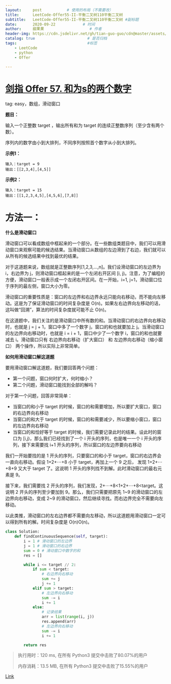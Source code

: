 ```yaml
---
layout:     post           # 使用的布局（不需要改）
title:      LeetCode-Offer55-II-平衡二叉树110平衡二叉树
subtitle:   LeetCode-Offer55-II-平衡二叉树110平衡二叉树 #副标题
date:       2020-09-22            # 时间
author:     甜果果                    # 作者
header-img: https://cdn.jsdelivr.net/gh/tian-guo-guo/cdn@master/assets/picgoimg/20200701171155.png  #背景图片
catalog: true                       # 是否归档
tags:                               #标签
    - LeetCode
    - python
    - Offer

---
```


# [剑指 Offer 57. 和为s的两个数字](https://leetcode-cn.com/problems/he-wei-sde-liang-ge-shu-zi-lcof/)

tag: easy，数组，滑动窗口

**题目：**

输入一个正整数 target ，输出所有和为 target 的连续正整数序列（至少含有两个数）。

序列内的数字由小到大排列，不同序列按照首个数字从小到大排列。

**示例1：**

```
输入：target = 9
输出：[[2,3,4],[4,5]]
```

**示例2：**

```
输入：target = 15
输出：[[1,2,3,4,5],[4,5,6],[7,8]]
```

# 方法一：

**什么是滑动窗口**

滑动窗口可以看成数组中框起来的一个部分。在一些数组类题目中，我们可以用滑动窗口来观察可能的候选结果。当滑动窗口从数组的左边滑到了右边，我们就可以从所有的候选结果中找到最优的结果。

对于这道题来说，数组就是正整数序列[1,2,3,…,n]。我们设滑动窗口的左边界为 i，右边界为 j，则滑动窗口框起来的是一个左闭右开区间 [i, j)。注意，为了编程的方便，滑动窗口一般表示成一个左闭右开区间。在一开始，i=1, j=1，滑动窗口位于序列的最左侧，窗口大小为零。

滑动窗口的重要性质是：窗口的左边界和右边界永远只能向右移动，而不能向左移动。这是为了保证滑动窗口的时间复杂度是 O(n)。如果左右边界向左移动的话，这叫做“回溯”，算法的时间复杂度就可能不止 O(n)。

在这道题中，我们关注的是滑动窗口中所有数的和。当滑动窗口的右边界向右移动时，也就是 j = j + 1，窗口中多了一个数字 j，窗口的和也就要加上 j。当滑动窗口的左边界向右移动时，也就是 i = i + 1，窗口中少了一个数字 i，窗口的和也就要减去 i。滑动窗口只有 右边界向右移动（扩大窗口） 和 左边界向右移动（缩小窗口） 两个操作，所以实际上非常简单。

**如何用滑动窗口解这道题**

要用滑动窗口解这道题，我们要回答两个问题：

- 第一个问题，窗口何时扩大，何时缩小？
- 第二个问题，滑动窗口能找到全部的解吗？

对于第一个问题，回答非常简单：

-   当窗口的和小于 target 的时候，窗口的和需要增加，所以要扩大窗口，窗口的右边界向右移动
-   当窗口的和大于 target 的时候，窗口的和需要减少，所以要缩小窗口，窗口的左边界向右移动
-   当窗口的和恰好等于 target 的时候，我们需要记录此时的结果。设此时的窗口为 [i,j)，那么我们已经找到了一个 i 开头的序列，也是唯一一个 i 开头的序列，接下来需要找 i+1 开头的序列，所以窗口的左边界要向右移动

我们一开始要找的是 1 开头的序列，只要窗口的和小于 target，窗口的右边界会一直向右移动。假设 1+2+⋯+8 小于 target，再加上一个 9 之后， 发现 1+2+⋯+8+9 又大于 target 了。这说明 1 开头的序列找不到解。此时滑动窗口的最右元素是 9。

接下来，我们需要找 2 开头的序列，我们发现，2+⋯+8<1+2+⋯+8<target。这说明 2 开头的序列至少要加到 9。那么，我们只需要把原先 1~9 的滑动窗口的左边界向右移动，变成 2~9 的滑动窗口，然后继续寻找。而右边界完全不需要向左移动。

以此类推，滑动窗口的左右边界都不需要向左移动，所以这道题用滑动窗口一定可以得到所有的解。时间复杂度是 O(n)O(n)。

```python
class Solution:
    def findContinuousSequence(self, target):
        i = 1 # 滑动窗口的左边界
        j = 1 # 滑动窗口的右边界
        sum = 0 # 滑动窗口中数字的和
        res = []

        while i <= target // 2:
            if sum < target:
                # 右边界向右移动
                sum += j
                j += 1
            elif sum > target:
                # 左边界向右移动
                sum -= i
                i += 1
            else:
                # 记录结果
                arr = list(range(i, j))
                res.append(arr)
                # 左边界向右移动
                sum -= i
                i += 1

        return res
```

>执行用时：120 ms, 在所有 Python3 提交中击败了80.07%的用户
>
>内存消耗：13.5 MB, 在所有 Python3 提交中击败了15.55%的用户

[Link](https://leetcode-cn.com/problems/he-wei-sde-lian-xu-zheng-shu-xu-lie-lcof/solution/shi-yao-shi-hua-dong-chuang-kou-yi-ji-ru-he-yong-h/)

